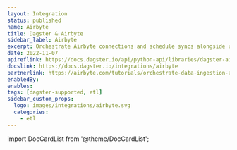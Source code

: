```yaml
---
layout: Integration
status: published
name: Airbyte
title: Dagster & Airbyte
sidebar_label: Airbyte
excerpt: Orchestrate Airbyte connections and schedule syncs alongside upstream or downstream dependencies.
date: 2022-11-07
apireflink: https://docs.dagster.io/api/python-api/libraries/dagster-airbyte
docslink: https://docs.dagster.io/integrations/airbyte
partnerlink: https://airbyte.com/tutorials/orchestrate-data-ingestion-and-transformation-pipelines
enabledBy:
enables:
tags: [dagster-supported, etl]
sidebar_custom_props: 
  logo: images/integrations/airbyte.svg
  categories:
    - etl
---
```


import DocCardList from '@theme/DocCardList';

<DocCardList />
